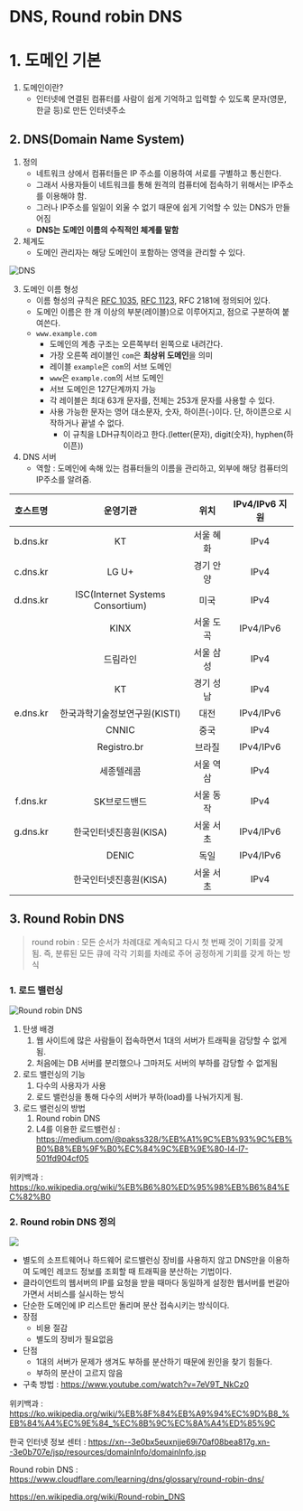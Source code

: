 # DNS, Round robin DNS



# 1. 도메인 기본

1. 도메인이란?
   - 인터넷에 연결된 컴퓨터를 사람이 쉽게 기억하고 입력할 수 있도록 문자(영문, 한글 등)로 만든 인터넷주소



## 2. DNS(Domain Name System)

1. 정의
   - 네트워크 상에서 컴퓨터들은 IP 주소를 이용하여 서로를 구별하고 통신한다.
   - 그래서 사용자들이 네트워크를 통해 원격의 컴퓨터에 접속하기 위해서는 IP주소를 이용해야 함.
   - 그러나 IP주소를 일일이 외울 수 없기 때문에 쉽게 기억할 수 있는 DNS가 만들어짐
   - **DNS는 도메인 이름의 수직적인 체계를 말함**
2. 체계도
   - 도메인 관리자는 해당 도메인이 포함하는 영역을 관리할 수 있다.

![DNS](https://한국인터넷정보센터.한국/images/domain/imgDomainSys02.gif)

3. 도메인 이름 형성
   - 이름 형성의 규칙은 [RFC 1035](https://tools.ietf.org/html/rfc1035), [RFC 1123](https://tools.ietf.org/html/rfc1123), RFC 2181에 정의되어 있다.
   - 도메인 이름은 한 개 이상의 부분(레이블)으로 이루어지고, 점으로 구분하여 붙여쓴다.
   - `www.example.com`
     - 도메인의 계층 구조는 오른쪽부터 왼쪽으로 내려간다.
     - 가장 오른쪽 레이블인 `com`은 **최상위 도메인**을 의미
     - 레이블 `example`은 `com`의 서브 도메인
     - `www`은 `example.com`의 서브 도메인
     - 서브 도메인은 127단계까지 가능
     - 각 레이블은 최대 63개 문자를, 전체는 253개 문자를 사용할 수 있다.
     - 사용 가능한 문자는 영어 대소문자, 숫자, 하이픈(-)이다.  단, 하이픈으로 시작하거나 끝낼 수 없다.
       - 이 규칙을 LDH규칙이라고 한다.(letter(문자), digit(숫자), hyphen(하이픈))
4. DNS 서버
   - 역할 : 도메인에 속해 있는 컴퓨터들의 이름을 관리하고, 외부에 해당 컴퓨터의 IP주소를 알려줌.

| 호스트명 |             운영기관             |   위치    | IPv4/IPv6 지원 |
| :------: | :------------------------------: | :-------: | :------------: |
| b.dns.kr |                KT                | 서울 혜화 |      IPv4      |
| c.dns.kr |              LG U+               | 경기 안양 |      IPv4      |
| d.dns.kr | ISC(Internet Systems Consortium) |   미국    |      IPv4      |
|          |               KINX               | 서울 도곡 |   IPv4/IPv6    |
|          |             드림라인             | 서울 삼성 |      IPv4      |
|          |                KT                | 경기 성남 |      IPv4      |
| e.dns.kr |  한국과학기술정보연구원(KISTI)   |   대전    |   IPv4/IPv6    |
|          |              CNNIC               |   중국    |      IPv4      |
|          |           Registro.br            |  브라질   |   IPv4/IPv6    |
|          |            세종텔레콤            | 서울 역삼 |      IPv4      |
| f.dns.kr |           SK브로드밴드           | 서울 동작 |      IPv4      |
| g.dns.kr |      한국인터넷진흥원(KISA)      | 서울 서초 |   IPv4/IPv6    |
|          |              DENIC               |   독일    |   IPv4/IPv6    |
|          |      한국인터넷진흥원(KISA)      | 서울 서초 |      IPv4      |



## 3. Round Robin DNS

> round robin : 모든 순서가 차례대로 계속되고 다시 첫 번째 것이 기회를 갖게 됨. 즉, 분류된 모든 큐에 각각 기회를 차례로 주어 공정하게 기회를 갖게 하는 방식



### 1. 로드 밸런싱

![Round robin DNS](https://t1.daumcdn.net/cfile/tistory/2413C14E590B4F8A3A)

1. 탄생 배경
   1. 웹 사이트에 많은 사람들이 접속하면서 1대의 서버가 트래픽을 감당할 수 없게됨.
   2. 처음에는 DB 서버를 분리했으나 그마저도 서버의 부하를 감당할 수 없게됨
2. 로드 밸런싱의 기능
   1. 다수의 사용자가 사용
   2. 로드 밸런싱을 통해 다수의 서버가 부하(load)를 나눠가지게 됨.
3. 로드 밸런싱의 방법
   1. Round robin DNS
   2. L4를 이용한 로드밸런싱 : https://medium.com/@pakss328/%EB%A1%9C%EB%93%9C%EB%B0%B8%EB%9F%B0%EC%84%9C%EB%9E%80-l4-l7-501fd904cf05

위키백과 : https://ko.wikipedia.org/wiki/%EB%B6%80%ED%95%98%EB%B6%84%EC%82%B0



### 2. Round robin DNS 정의

![](https://t1.daumcdn.net/cfile/tistory/26667D4E590B5F5E32)

- 별도의 소프트웨어나 하드웨어 로드밸런싱 장비를 사용하지 않고 DNS만을 이용하여 도메인 레코드 정보를 조회할 때 트래픽을 분산하는 기법이다.
- 클라이언트의 웹서버의 IP를 요청을 받을 때마다 동일하게 설정한 웹서버를 번갈아가면서 서비스를 실시하는 방식
- 단순한 도메인에 IP 리스트만 돌리며 분산 접속시키는 방식이다.
- 장점
  - 비용 절감
  - 별도의 장비가 필요없음
- 단점
  - 1대의 서버가 문제가 생겨도 부하를 분산하기 때문에 원인을 찾기 힘들다.
  - 부하의 분산이 고르지 않음
- 구축 방법 : https://www.youtube.com/watch?v=7eV9T_NkCz0



위키백과 : https://ko.wikipedia.org/wiki/%EB%8F%84%EB%A9%94%EC%9D%B8_%EB%84%A4%EC%9E%84_%EC%8B%9C%EC%8A%A4%ED%85%9C

한국 인터넷 정보 센터 : https://xn--3e0bx5euxnjje69i70af08bea817g.xn--3e0b707e/jsp/resources/domainInfo/domainInfo.jsp

Round robin DNS : https://www.cloudflare.com/learning/dns/glossary/round-robin-dns/

https://en.wikipedia.org/wiki/Round-robin_DNS